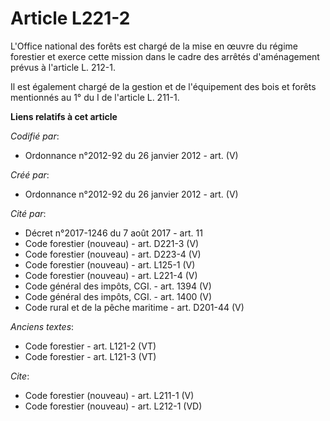 # Article L221-2

L'Office national des forêts est chargé de la mise en œuvre du régime forestier et exerce cette mission dans le cadre des
arrêtés d'aménagement prévus à l'article L. 212-1. 

Il est également chargé de la gestion et de l'équipement des bois et forêts mentionnés au 1° du I de l'article L. 211-1.

**Liens relatifs à cet article**

_Codifié par_:

  - Ordonnance n°2012-92 du 26 janvier 2012 - art. (V)

_Créé par_:

  - Ordonnance n°2012-92 du 26 janvier 2012 - art. (V)

_Cité par_:

  - Décret n°2017-1246 du 7 août 2017 - art. 11
  - Code forestier (nouveau) - art. D221-3 (V)
  - Code forestier (nouveau) - art. D223-4 (V)
  - Code forestier (nouveau) - art. L125-1 (V)
  - Code forestier (nouveau) - art. L221-4 (V)
  - Code général des impôts, CGI. - art. 1394 (V)
  - Code général des impôts, CGI. - art. 1400 (V)
  - Code rural et de la pêche maritime - art. D201-44 (V)

_Anciens textes_:

  - Code forestier - art. L121-2 (VT)
  - Code forestier - art. L121-3 (VT)

_Cite_:

  - Code forestier (nouveau) - art. L211-1 (V)
  - Code forestier (nouveau) - art. L212-1 (VD)
